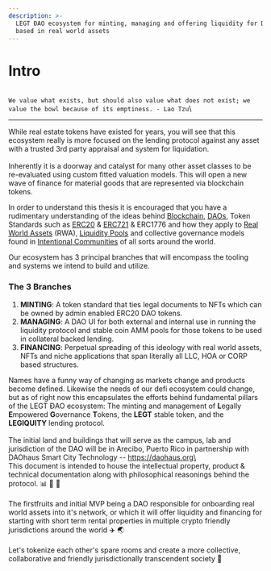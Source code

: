 ```yaml
---
description: >-
  LEGT ĐAO ecosystem for minting, managing and offering liquidity for DAO tokens
  based in real world assets
---
```


# Intro

\
`We value what exists, but should also value what does not exist; we value the bowl because of its emptiness. - Lao Tzu`\
****

While real estate tokens have existed for years, you will see that this ecosystem really is more focused on the lending protocol against any asset with a trusted 3rd party appraisal and system for liquidation.  \
\
Inherently it is a doorway and catalyst for many other asset classes to be re-evaluated using custom fitted valuation models.  This will open a new wave of finance for material goods that are represented via blockchain tokens.

In order to understand this thesis it is encouraged that you have a rudimentary understanding of the ideas behind [Blockchain](https://www.coinbase.com/learn/crypto-basics/plp-what-is-a-blockchain), [DAOs](https://ethereum.org/en/dao/), Token Standards such as [ERC20](https://ethereum.org/en/developers/docs/standards/tokens/erc-20/) & [ERC721](https://ethereum.org/en/developers/docs/standards/tokens/erc-721/) & ERC1776 and how they apply to [Real World Assets](https://medium.com/centrifuge/real-world-assets-a-key-building-block-for-the-future-of-defi-cc9157cb6a6a) (RWA), [Liquidity Pools](https://academy.binance.com/en/articles/what-are-liquidity-pools-in-defi) and collective governance models found in [Intentional Communities](https://en.wikipedia.org/wiki/Intentional\_community) of all sorts around the world.

Our ecosystem has 3 principal branches that will encompass the tooling and systems we intend to build and utilize.

### The 3 Branches

1. **MINTING**: A token standard that ties legal documents to NFTs which can be owned by admin enabled ERC20 DAO tokens.
2. **MANAGING**: A DAO UI for both external and internal use in running the liquidity protocol and stable coin AMM pools for those tokens to be used in collateral backed lending.
3. **FINANCING**: Perpetual spreading of this ideology with real world assets, NFTs and niche applications that span literally all LLC, HOA or CORP based structures.

Names have a funny way of changing as markets change and products become defined.  Likewise the needs of our defi ecosystem could change, but as of right now this encapsulates the efforts behind fundamental pillars of the LEGT ĐAO ecosystem: The minting and management of **L**egally **E**mpowered **G**overnance **T**okens, the **LEGT** stable token, and the **LEGIQUITY** lending protocol.\
\
The initial land and buildings that will serve as the campus, lab and jurisdiction of the DAO will be in Arecibo, Puerto Rico in partnership with DAOhaus Smart City Technology -- https://daohaus.org\
\
This document is intended to house the intellectual property, product & technical documentation along with philosophical reasonings behind the protocol. 📊 🤔 📄\
\
The firstfruits and initial MVP being a DAO responsible for onboarding real world assets into it's network, or which it will offer liquidity and financing for starting with short term rental properties in multiple crypto friendly jurisdictions around the world ✈️ 🌏\
\
Let's tokenize each other's spare rooms and create a more collective, collaborative and friendly jurisdictionally transcendent society 👋&#x20;
